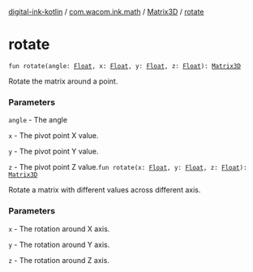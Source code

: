 [digital-ink-kotlin](../../index.md) / [com.wacom.ink.math](../index.md) / [Matrix3D](index.md) / [rotate](./rotate.md)

# rotate

`fun rotate(angle: `[`Float`](https://kotlinlang.org/api/latest/jvm/stdlib/kotlin/-float/index.html)`, x: `[`Float`](https://kotlinlang.org/api/latest/jvm/stdlib/kotlin/-float/index.html)`, y: `[`Float`](https://kotlinlang.org/api/latest/jvm/stdlib/kotlin/-float/index.html)`, z: `[`Float`](https://kotlinlang.org/api/latest/jvm/stdlib/kotlin/-float/index.html)`): `[`Matrix3D`](index.md)

Rotate the matrix around a point.

### Parameters

`angle` - The angle

`x` - The pivot point X value.

`y` - The pivot point Y value.

`z` - The pivot point Z value.`fun rotate(x: `[`Float`](https://kotlinlang.org/api/latest/jvm/stdlib/kotlin/-float/index.html)`, y: `[`Float`](https://kotlinlang.org/api/latest/jvm/stdlib/kotlin/-float/index.html)`, z: `[`Float`](https://kotlinlang.org/api/latest/jvm/stdlib/kotlin/-float/index.html)`): `[`Matrix3D`](index.md)

Rotate a matrix with different values across different axis.

### Parameters

`x` - The rotation around X axis.

`y` - The rotation around Y axis.

`z` - The rotation around Z axis.